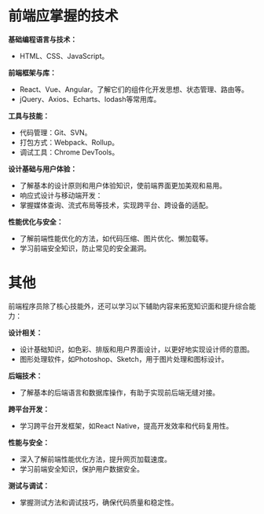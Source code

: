 
# 前端应掌握的技术

**基础编程语言与技术：**
+ HTML、CSS、JavaScript。

**前端框架与库：**
+ React、Vue、Angular。了解它们的组件化开发思想、状态管理、路由等。   
+ jQuery、Axios、Echarts、lodash等常用库。

**工具与技能：**
+ 代码管理：Git、SVN。    
+ 打包方式：Webpack、Rollup。 
+ 调试工具：Chrome DevTools。 

**设计基础与用户体验：**
+ 了解基本的设计原则和用户体验知识，使前端界面更加美观和易用。    
+ 响应式设计与移动端开发：    
+ 掌握媒体查询、流式布局等技术，实现跨平台、跨设备的适配。    

**性能优化与安全：**
+ 了解前端性能优化的方法，如代码压缩、图片优化、懒加载等。    
+ 学习前端安全知识，防止常见的安全漏洞。


# 其他

前端程序员除了核心技能外，还可以学习以下辅助内容来拓宽知识面和提升综合能力：

**设计相关：**

+ 设计基础知识，如色彩、排版和用户界面设计，以更好地实现设计师的意图。
+ 图形处理软件，如Photoshop、Sketch，用于图片处理和图标设计。

**后端技术：**
+ 了解基本的后端语言和数据库操作，有助于实现前后端无缝对接。

**跨平台开发：**
+ 学习跨平台开发框架，如React Native，提高开发效率和代码复用性。

**性能与安全：**
+ 深入了解前端性能优化方法，提升网页加载速度。
+ 学习前端安全知识，保护用户数据安全。

**测试与调试：**
+ 掌握测试方法和调试技巧，确保代码质量和稳定性。